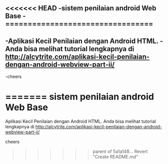 <<<<<<< HEAD
-sistem penilaian android Web Base
-=================================
-
-Aplikasi Kecil Penilaian dengan Android HTML. 
-Anda bisa melihat tutorial lengkapnya di http://alcytrite.com/aplikasi-kecil-penilaian-dengan-android-webview-part-ii/
-
-cheers

=======
sistem penilaian android Web Base
=================================

Aplikasi Kecil Penilaian dengan Android HTML. 
Anda bisa melihat tutorial lengkapnya di http://alcytrite.com/aplikasi-kecil-penilaian-dengan-android-webview-part-ii/

cheers
>>>>>>> parent of 5a1a148... Revert "Create README.md"
